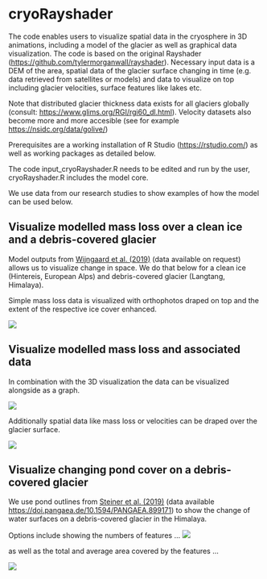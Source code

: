 # cryoRayshader

The code enables users to visualize spatial data in the cryosphere in 3D animations, including a model of the glacier as well as graphical data visualization. The code is based on the original Rayshader (https://github.com/tylermorganwall/rayshader).
Necessary input data is a DEM of the area, spatial data of the glacier surface changing in time (e.g. data retrieved from satellites or models) and data to visualize on top including glacier velocities, surface features like lakes etc.

Note that distributed glacier thickness data exists for all glaciers globally (consult: https://www.glims.org/RGI/rgi60_dl.html). 
Velocity datasets also become more and more accesible (see for example https://nsidc.org/data/golive/)

Prerequisites are a working installation of R Studio (https://rstudio.com/) as well as working packages as detailed below.

The code input_cryoRayshader.R needs to be edited and run by the user, cryoRayshader.R includes the model core.

We use data from our research studies to show examples of how the model can be used below.

Visualize modelled mass loss over a clean ice and a debris-covered glacier
------
Model outputs from [Wijngaard et al. (2019)](https://www.frontiersin.org/articles/10.3389/feart.2019.00143/full) (data available on request) allows us to visualize change in space. We do that below for a clean ice (Hintereis, European Alps) and debris-covered glacier (Langtang, Himalaya).

Simple mass loss data is visualized with orthophotos draped on top and the extent of the respective ice cover enhanced.

![](https://github.com/fidelsteiner/cryoRayshader/blob/master/exampleViz/double_example.gif)

Visualize modelled mass loss and associated data
------
In combination with the 3D visualization the data can be visualized alongside as a graph.

![](https://github.com/fidelsteiner/cryoRayshader/blob/master/exampleViz/massLossLangtangdata_example.gif)

Additionally spatial data like mass loss or velocities can be draped over the glacier surface.

![](https://github.com/fidelsteiner/cryoRayshader/blob/master/exampleViz/velocityLangtangdata_example.gif)

Visualize changing pond cover on a debris-covered glacier
------
We use pond outlines from [Steiner et al. (2019)](https://www.cambridge.org/core/journals/journal-of-glaciology/article/supraglacial-ice-cliffs-and-ponds-on-debriscovered-glaciers-spatiotemporal-distribution-and-characteristics/BEE84C3FF7F8BE25709171E8AE3BED5A) (data available https://doi.pangaea.de/10.1594/PANGAEA.899171) to show the change of water surfaces on a debris-covered glacier in the Himalaya.

Options include showing the numbers of features ...
![](https://github.com/fidelsteiner/cryoRayshader/blob/master/exampleViz/ponds_example.gif)

as well as the total and average area covered by the features ...

![](https://github.com/fidelsteiner/cryoRayshader/blob/master/exampleViz/ponds_example2.gif)
